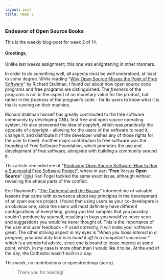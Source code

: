 ```yaml
---
layout: post
title: Week 2
---
```


### Endeavor of Open Source Books

This is the weekly blog-post for week 2 of 14.

#### Greetings,

Unlike last weeks assignment, this one was enlightening in other manners.

In order to do something well, all aspects must be well understood, at least to some degree. While reading "[Why Open Source Misses the Point of Free Software](https://www.gnu.org/philosophy/open-source-misses-the-point.html)" by Richard Stallman, I found out about how open source code programs and free programs are distinguished. The *freeness* of the programs is not in the aspect of no monetary value for the product, but rather in the *freeness* of the program's code - for its users to know what it is that is running on their machine.

Richard Stallman himself has greatly contributed to the free software community by developing GNU, first free and open source operating system. He also pioneered the idea of copyleft, which was practically the opposite of copyright - allowing for the users of the software to read it, change it, and distribute it (if the developer wishes any of those rights for the user to have). Another major contribution to free software was the founding of Free Software Foundation, which promotes the use and development of free software, alongside with building a community around it.

This article reminded me of "[Producing Open Source Software: How to Run a Successful Free Software Project](https://www.gnu.org/philosophy/open-source-misses-the-point.html)", where in part "**Free** Versus **Open Source**" ([link](https://producingoss.com/en/introduction.html#free-vs-open-source)) Karl Fogel tackled the same exact issue, although without revealing the ethical parts of the conflict.

Eric Raymond's "[The Cathedral and the Bazaar](http://www.catb.org/~esr/writings/cathedral-bazaar/cathedral-bazaar/index.html)" informed me of valuable lessons that came with experience about key principles in the development of an open source project. I found that using users as your co-developers is an obvious one, since the users will most definitely have different configurations of everything, giving you test samples that you possibly couldn't produce by yourself, resulting in bugs you would've never seen and suggestions you would've never thought of. This is the importance of the user and user feedback - if used correctly, it will make your software great. The other striking aspect in my eyes is "*When you loose interest in a program, your last duty to it is to hand it off to a competent successor.*" which is a wonderful advice, since one is bound to loose interest at some point, which, in my case is more often than I would like it to be. At the end of the day, the Cathedral wasn't built in a day.

This week, no contributions to openstreetmap (sorry).

>Thank you for reading!
